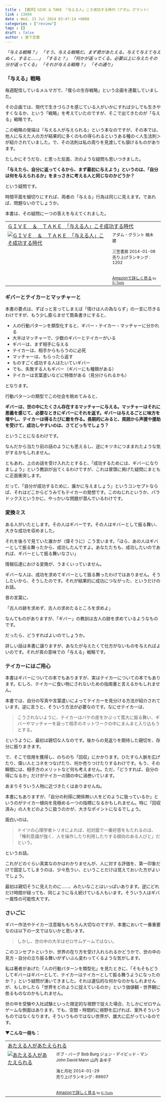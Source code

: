 ```yaml
---
title : 【書評】GIVE & TAKE 「与える人」こそ成功する時代（アダム グラント）
link : 13894
date : Wed, 23 Jul 2014 03:47:14 +0000
categories : ["review"]
tags : []
draft : false
author : 倉下忠憲
---
```


<em>「与える戦略？」
「そう。与える戦略だ。まず君があたえる。与えて与えて与えぬく。すると……」
「すると？」
「何かが返ってくる。必要以上に与えたその分が返ってくる」
「それが与える戦略？」
「その通り」</em>

<H3>「与える」戦略</H3>

毎週配信しているメルマガで、「僕らの生存戦略」という企画を連載していました。

その企画では、現代で生きづらさを感じている人がいかにすれば少しでも生きやすくなるか、という「戦略」を考えていたのですが、そこで出てきたのが「与える」戦略です。

この戦略の発端は『与える人が与えられる』という本なのですが、その本では、他人に与えた人の方が結果的に多くのもの得られるというある種の＜人生法則＞が紹介されていました。で、その法則は私の周りを見渡しても頷けるものがあります。

たしかにそうだな、と思った反面、次のような疑問も思いつきました。

<strong>「与えたら、自分に返ってくるから、まず最初に与えよう」というのは、「自分は何を与えられるか」をまっさきに考える人と同じなのかどうか？</strong>

という疑問です。

時間平面を細切りにすれば、両者の「与える」行為は同じに見えます。であれば、問題ないのでしょうか。

本書は、その疑問に一つの答えを与えてくれました。

<table  border="0" cellpadding="5"><tr><td colspan="2"><a href="http://www.amazon.co.jp/%EF%BC%A7%EF%BC%A9%EF%BC%B6%EF%BC%A5-%EF%BC%86-%EF%BC%B4%EF%BC%A1%EF%BC%AB%EF%BC%A5-%E3%80%8C%E4%B8%8E%E3%81%88%E3%82%8B%E4%BA%BA%E3%80%8D%E3%81%93%E3%81%9D%E6%88%90%E5%8A%9F%E3%81%99%E3%82%8B%E6%99%82%E4%BB%A3-%E3%82%A2%E3%83%80%E3%83%A0%E3%83%BB%E3%82%B0%E3%83%A9%E3%83%B3%E3%83%88-ebook/dp/B00IRV39FM%3FSubscriptionId%3D15SMZCTB9V8NGR2TW082%26tag%3Drashita1000-22%26linkCode%3Dxm2%26camp%3D2025%26creative%3D165953%26creativeASIN%3DB00IRV39FM" target="_blank">ＧＩＶＥ　＆　ＴＡＫＥ　「与える人」こそ成功する時代</a><img src="http://www.assoc-amazon.jp/e/ir?t=rashita1000-22&l=ur2&o=9" width="1" height="1" style="border: none;" alt="" /></td></tr><tr><td valign="top"><a href="http://www.amazon.co.jp/%EF%BC%A7%EF%BC%A9%EF%BC%B6%EF%BC%A5-%EF%BC%86-%EF%BC%B4%EF%BC%A1%EF%BC%AB%EF%BC%A5-%E3%80%8C%E4%B8%8E%E3%81%88%E3%82%8B%E4%BA%BA%E3%80%8D%E3%81%93%E3%81%9D%E6%88%90%E5%8A%9F%E3%81%99%E3%82%8B%E6%99%82%E4%BB%A3-%E3%82%A2%E3%83%80%E3%83%A0%E3%83%BB%E3%82%B0%E3%83%A9%E3%83%B3%E3%83%88-ebook/dp/B00IRV39FM%3FSubscriptionId%3D15SMZCTB9V8NGR2TW082%26tag%3Drashita1000-22%26linkCode%3Dxm2%26camp%3D2025%26creative%3D165953%26creativeASIN%3DB00IRV39FM" target="_blank"><img src="http://ecx.images-amazon.com/images/I/51ri7g1mpQL._SL160_.jpg" border="0" alt="ＧＩＶＥ　＆　ＴＡＫＥ　「与える人」こそ成功する時代" /></a></td><td valign="top"><font size="-1">アダム・グラント 楠木 建 <br /><br />三笠書房  2014-01-08<br />売り上げランキング : 1202<br /><br /><br /><a href="http://www.amazon.co.jp/%EF%BC%A7%EF%BC%A9%EF%BC%B6%EF%BC%A5-%EF%BC%86-%EF%BC%B4%EF%BC%A1%EF%BC%AB%EF%BC%A5-%E3%80%8C%E4%B8%8E%E3%81%88%E3%82%8B%E4%BA%BA%E3%80%8D%E3%81%93%E3%81%9D%E6%88%90%E5%8A%9F%E3%81%99%E3%82%8B%E6%99%82%E4%BB%A3-%E3%82%A2%E3%83%80%E3%83%A0%E3%83%BB%E3%82%B0%E3%83%A9%E3%83%B3%E3%83%88-ebook/dp/B00IRV39FM%3FSubscriptionId%3D15SMZCTB9V8NGR2TW082%26tag%3Drashita1000-22%26linkCode%3Dxm2%26camp%3D2025%26creative%3D165953%26creativeASIN%3DB00IRV39FM" target="_blank">Amazonで詳しく見る</a></font><font size="-2"> by <a href="http://www.goodpic.com/mt/aws/index.html" >G-Tools</a></font></td></tr></table>

<H3>ギバーとテイカーとマッチャーと</H3>

本書の要点は、ずばっと言ってしまえば「情けは人の為ならず」の一言に尽きるわけですが、もう少し膨らませて箇条書きにすると、

<ul>
<li>人の行動パターンを類型化すると、ギバー・テイカー・マッチャーに分かれる</li>
<li>大半はマッチャーで、少数のギバーとテイカーがいる</li>
<li>ギバーは、まず相手に与える</li>
<li>テイカーは、相手からもらうのに必死</li>
<li>マッチャーは、もらったら返す</li>
<li>ものすごく成功する人はたいていギバー</li>
<li>でも、失敗する人もギバー（ギバーにも種類がある）</li>
<li>テイカーは言葉遣いなどに特徴がある（見分けられるかも）</li>
</ul>

となります。

行動パターンの類型でこの社会を眺めてみると、

<strong>ギバーは、世の中にたくさん存在するマッチャーに与える。マッチャーはそれに恩義を感じて、必要なときにギバーにそれを返す。ギバーは与えるごとに味方を増やし、テイカーは得るたびに敵を作る。長期的にみると、周囲から声援や援助を受けて、成功しやすいのは、さてどっちでしょう？</strong>

ということになるわけです。

なんだから当たり前の話のようにも思えるし、逆にキツネにつままれたような気がするかもしれません。

ともあれ、上のお話を受け入れたとすると、「成功するためには、ギバーになりましょう」という教訓が出てくるわけですが、これは冒頭に掲げた疑問にまともに正面衝突します。

だって、「自分が成功するために、誰かに与えましょう」というコンセプトならば、それはどこからどうみてもテイカーの発想です。このねじれというか、パラドックスというかに、やっかいな問題が潜んでいるわけです。

<H3>変換ミス</H3>

ある人がいたとします。その人はギバーです。その人はギバーとして振る舞い、大きな成功を収めました。

それを後ろで見ていた誰かが（偉そうに）こう言います。「ほら、あの人はギバーとして振る舞ったから、成功したんですよ。あなたたちも、成功したいのであれば、ギバーとして振る舞いなさい」

情報伝達における変換が、うまくいっていません。

ギバーな人は、成功を求めてギバーとして振る舞ったわけではありません。そうしたいから、そうしたのです。それが結果的に成功につながった、というだけのお話。

昔の言葉に、

「古人の跡を求めず、古人の求めたるところを求めよ」

なんてものがありますが、「ギバー」の教訓は古人の跡を求めているようなものです。

だったら、どうすればよいのでしょうか。

詳しい話は本書に譲りますが、あなたが与えたくて仕方がないものを与えればよいのです。それが真の意味での「与える」戦略です。

<H3>テイカーにはご用心</H3>

本書はギバーについての本でもありますが、実はテイカーについての本でもあります。むしろ、テイカーに食い物にされないための指南書と言えるかもしれません。

本書では、自分の写真や言葉遣いによってテイカーを見分ける方法が紹介されています。逆に言うと、そういう方法が必要なのです。なにせテイカーは、

<blockquote>
こうされないように、テイカーはバケの皮をかぶって寛大に振る舞い、ギバーやマッチャーを装って相手のネットワークの中にまんまと入り込もうとする。
</blockquote>

というように、最初は親切な人なのです。後からの見返りを期待した親切を、存分に振りまきます。

で、そこで信用を獲得し、のちのち「回収」にかかります。ひたすら人脈を広げたり、偉い人とコネをつなげたり、何か売りつけたりするわけです。もう、その瞬間には、相手方のメリットなど何も考えません。ただ、「どうすれば、自分の得になるか」だけがテイカーの頭の中に渦巻いています。

あまりそういう人物に近づきたくはありませんね。

本書にもありますが、「自分の利得に関係無い人をどのように扱っているか」というのがテイカー傾向を見極める一つの指標になるかもしれません。特に「回収済み」の人をどのように扱うのかが、大きなポイントになるでしょう。

面白いのは、

<blockquote>
ドイツの心理学者トリオによれば、初対面で一番好感をもたれるのは、「権利意識が強く、人を操作したり利用したりする傾向のある人びと」だという。
</blockquote>

というお話。

これがどのぐらい真実なのかはわかりませんが、人に対する評価を、第一印象だけで固定してしまうのは、少々危うい、ということだけは覚えておいた方がよいでしょう。

最初は親切そうに見えたのに……、みたいなことはいっぱいあります。逆にどれだけ時間が経っても、同じように与え続けている人もいます。そういう人はギバー属性の可能性大です。

<H3>さいごに</H3>

ギバー作法やテイカー注意報ももちろん大切なのですが、本書において一番重要なのは以下の一文ではないかと思います。

<blockquote>
しかし、世の中の大半はゼロサムゲームではない。
</blockquote>

このコンセプトというか、世界の在り方を受け入れられるかどうかで、世の中の見方・自分の立ち振る舞いがずいぶん変わってくるような気がします。

私は著者があげた「人の行動パターンを類型化」を見たときに、「そもそもどうしてギバーはギバーとして、テイカーはテイカーとして振る舞うようになったのか？」という疑問が湧いてきました。それは遺伝的な何かなのかもしれませんが、もしかしたら「世界をどのように捉えているのか」という価値観・世界観に依るものなのかもしれません。

世の中を受験や入社試験といった限定的な視野で捉えた場合、たしかにゼロサムゲームな側面はあります。でも、空間・時間的に視野を広げれば、案外そういうものではなくなります。そういうものではない世界が、雄大に広がっているのです。

<strong>▼こんな一冊も：</strong>

<table  border="0" cellpadding="5"><tr><td colspan="2"><a href="http://www.amazon.co.jp/%E3%81%82%E3%81%9F%E3%81%88%E3%82%8B%E4%BA%BA%E3%81%8C%E3%81%82%E3%81%9F%E3%81%88%E3%82%89%E3%82%8C%E3%82%8B-%E3%83%9C%E3%83%96%E3%83%BB%E3%83%90%E3%83%BC%E3%82%B0/dp/4903212483%3FSubscriptionId%3D15SMZCTB9V8NGR2TW082%26tag%3Drashita1000-22%26linkCode%3Dxm2%26camp%3D2025%26creative%3D165953%26creativeASIN%3D4903212483" target="_blank">あたえる人があたえられる</a><img src="http://www.assoc-amazon.jp/e/ir?t=rashita1000-22&l=ur2&o=9" width="1" height="1" style="border: none;" alt="" /></td></tr><tr><td valign="top"><a href="http://www.amazon.co.jp/%E3%81%82%E3%81%9F%E3%81%88%E3%82%8B%E4%BA%BA%E3%81%8C%E3%81%82%E3%81%9F%E3%81%88%E3%82%89%E3%82%8C%E3%82%8B-%E3%83%9C%E3%83%96%E3%83%BB%E3%83%90%E3%83%BC%E3%82%B0/dp/4903212483%3FSubscriptionId%3D15SMZCTB9V8NGR2TW082%26tag%3Drashita1000-22%26linkCode%3Dxm2%26camp%3D2025%26creative%3D165953%26creativeASIN%3D4903212483" target="_blank"><img src="http://ecx.images-amazon.com/images/I/51ERZ8GVEaL._SL160_.jpg" border="0" alt="あたえる人があたえられる" /></a></td><td valign="top"><font size="-1">ボブ・バーグ Bob Burg ジョン・デイビッド・マン John David Mann 山内 あゆ子 <br /><br />海と月社  2014-01-29<br />売り上げランキング : 88607<br /><br /><br /><a href="http://www.amazon.co.jp/%E3%81%82%E3%81%9F%E3%81%88%E3%82%8B%E4%BA%BA%E3%81%8C%E3%81%82%E3%81%9F%E3%81%88%E3%82%89%E3%82%8C%E3%82%8B-%E3%83%9C%E3%83%96%E3%83%BB%E3%83%90%E3%83%BC%E3%82%B0/dp/4903212483%3FSubscriptionId%3D15SMZCTB9V8NGR2TW082%26tag%3Drashita1000-22%26linkCode%3Dxm2%26camp%3D2025%26creative%3D165953%26creativeASIN%3D4903212483" target="_blank">Amazonで詳しく見る</a></font><font size="-2"> by <a href="http://www.goodpic.com/mt/aws/index.html" >G-Tools</a></font></td></tr></table>

